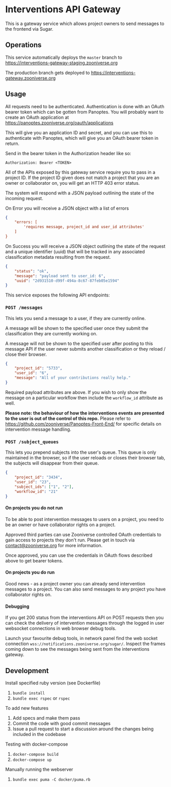 # Interventions API Gateway

This is a gateway service which allows project owners to send messages to the
frontend via Sugar.

## Operations

This service automatically deploys the `master` branch to https://interventions-gateway-staging.zooniverse.org

The production branch gets deployed to https://interventions-gateway.zooniverse.org

## Usage

All requests need to be authenticated. Authentication is done with an OAuth
bearer token which can be gotten from Panoptes. You will probably want to create
an OAuth application at https://panoptes.zooniverse.org/oauth/applications

This will give you an application ID and secret, and you can use this to
authenticate with Panoptes, which will give you an OAuth bearer token in
return.

Send in the bearer token in the Authorization header like so:

```
Authorization: Bearer <TOKEN>
```

All of the APIs exposed by this gateway service require you to pass in a
project ID.  If the project ID given does not match a project that you are an
owner or collaborator on, you will get an HTTP 403 error status.

The system will respond with a JSON payload outlining the state of the incoming request.

On Error you will receive a JSON object with a list of errors

```json
{
    "errors: [
        'requires message, project_id and user_id attributes'
    ]
}
```

On Success you will receive a JSON object outlining the state of the request and a unique identifier (uuid) that will be tracked in any associated classification metadata resulting from the request.

```json
{
    "status": "ok",
    "message": "payload sent to user_id: 6",
    "uuid": "2d931510-d99f-494a-8c67-87feb05e1594"
}
```

This service exposes the following API endpoints:

### `POST /messages`

This lets you send a message to a user, if they are currently online.

A message will be shown to the specified user once they submit the classification they are currently working on.

A message will not be shown to the specified user after posting to this message API if the user never submits another classification or they reload / close their browser.

```json
{
    "project_id": "5733",
    "user_id": "6",
    "message": "All of your contributions really help."
}
```

Required payload attributes are above. If you wish to only show the message on a particular workflow then include the `workflow_id` attribute as well.

**Please note: the behaviour of how the interventions events are presented to the user is out of the control of this repo.** Please refer to  https://github.com/zooniverse/Panoptes-Front-End/ for specific details on intervention message handling.

### `POST /subject_queues`

This lets you prepend subjects into the user's queue. This queue is only maintained in the browser, so if the user reloads or closes their browser tab, the subjects will disappear from their queue.

```json
{
    "project_id": "3434",
    "user_id": "23",
    "subject_ids": ["1", "2"],
    "workflow_id": "21"
}
```

#### On projects you do not run

To be able to post intervention messages to users on a project, you need to be an owner or have collaborator rights on a project.

Approved third parties can use Zooniverse controlled OAuth credentials to gain access to projects they don't run. Please get in touch via [contact@zooniverse.org](mailto:contact@zooniverse.org) for more information.

Once approved, you can use the credentials in OAuth flows described above to get bearer tokens.

#### On projects you do run

Good news - as a project owner you can already send intervention messages to a project. You can also send messages to any project you have collaborator rights on.

#### Debugging
If you get 200 status from the interventions API on POST requests then you can check the delivery of intervention messages through the logged in user websocket connections in web browser debug tools.

Launch your favourite debug tools, in network panel find the web socket connection `wss://notifications.zooniverse.org/sugar/`. Inspect the frames coming down to see the messages being sent from the interventions gateway.

## Development
Install specified ruby version (see Dockerfile)
1. `bundle install`
0. `bundle exec rspec` or `rspec`

To add new features

1. Add specs and make them pass
0. Commit the code with good commit messages
0. Issue a pull request to start a discussion around the changes being included in the codebase

Testing with docker-compose
1. `docker-compose build`
0. `docker-compose up`

Manually running the webserver
1. `bundle exec puma -C docker/puma.rb`
